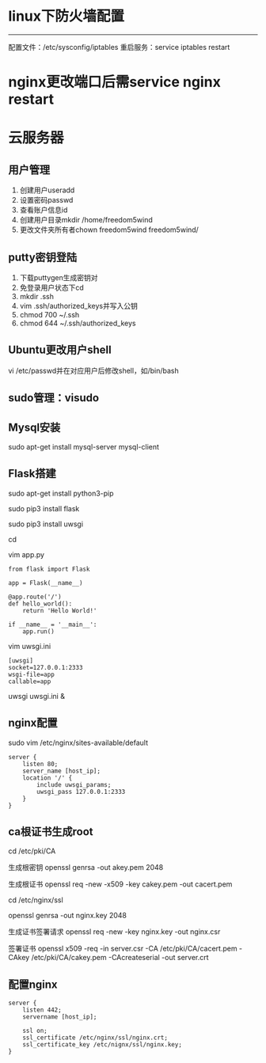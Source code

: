# linux下防火墙配置
***
配置文件：/etc/sysconfig/iptables
重启服务：service iptables restart

# nginx更改端口后需service nginx restart

# 云服务器

## 用户管理

1. 创建用户useradd
2. 设置密码passwd
3. 查看账户信息id
4. 创建用户目录mkdir /home/freedom5wind
5. 更改文件夹所有者chown freedom5wind freedom5wind/

## putty密钥登陆

1. 下载puttygen生成密钥对
2. 免登录用户状态下cd
3. mkdir .ssh
4. vim .ssh/authorized_keys并写入公钥
5. chmod 700 ~/.ssh 
6. chmod 644 ~/.ssh/authorized_keys

## Ubuntu更改用户shell

vi /etc/passwd并在对应用户后修改shell，如/bin/bash

## sudo管理：visudo

## Mysql安装

sudo apt-get install mysql-server mysql-client

## Flask搭建

sudo apt-get install python3-pip

sudo pip3 install flask

sudo pip3 install uwsgi

cd

vim app.py

	from flask import Flask

	app = Flask(__name__)

	@app.route('/')
	def hello_world():
		return 'Hello World!'

	if __name__ = '__main__':
		app.run()

vim uwsgi.ini

	[uwsgi]
	socket=127.0.0.1:2333
	wsgi-file=app
	callable=app

uwsgi uwsgi.ini &

## nginx配置

sudo vim /etc/nginx/sites-available/default

	server {
		listen 80;
		server_name [host_ip];
		location '/' {
			include uwsgi_params;
			uwsgi_pass 127.0.0.1:2333
		}
	}

## ca根证书生成root

cd /etc/pki/CA

生成根密钥
openssl genrsa -out akey.pem 2048

生成根证书
openssl req -new -x509 -key cakey.pem -out cacert.pem

cd /etc/nginx/ssl

openssl genrsa -out nginx.key 2048

生成证书签署请求
openssl req -new -key nginx.key -out nginx.csr

签署证书
openssl x509 -req -in server.csr -CA /etc/pki/CA/cacert.pem -CAkey /etc/pki/CA/cakey.pem -CAcreateserial -out server.crt

## 配置nginx

	server {
		listen 442;
		servername [host_ip];

		ssl on;
		ssl_certificate /etc/nginx/ssl/nginx.crt;
		ssl_certificate_key /etc/nignx/ssl/nginx.key;
	}




